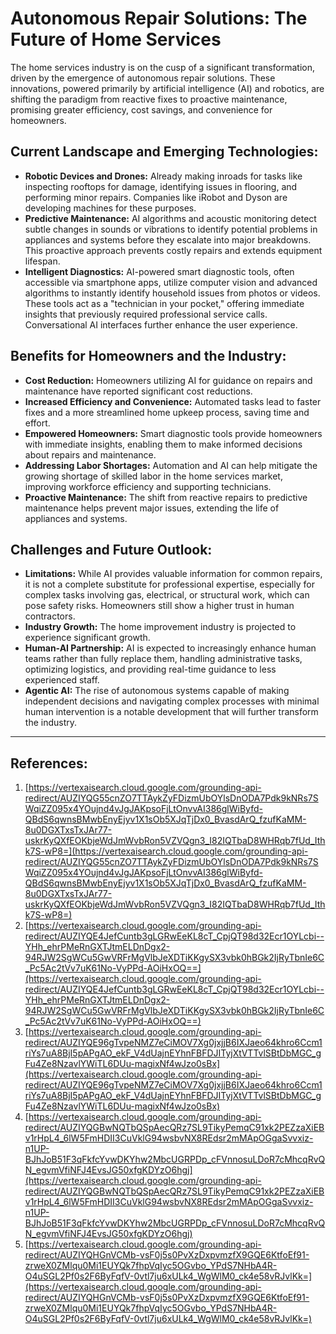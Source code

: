 # Autonomous Repair Solutions: The Future of Home Services

The home services industry is on the cusp of a significant transformation, driven by the emergence of autonomous repair solutions. These innovations, powered primarily by artificial intelligence (AI) and robotics, are shifting the paradigm from reactive fixes to proactive maintenance, promising greater efficiency, cost savings, and convenience for homeowners.

## Current Landscape and Emerging Technologies:

*   **Robotic Devices and Drones:** Already making inroads for tasks like inspecting rooftops for damage, identifying issues in flooring, and performing minor repairs. Companies like iRobot and Dyson are developing machines for these purposes.
*   **Predictive Maintenance:** AI algorithms and acoustic monitoring detect subtle changes in sounds or vibrations to identify potential problems in appliances and systems before they escalate into major breakdowns. This proactive approach prevents costly repairs and extends equipment lifespan.
*   **Intelligent Diagnostics:** AI-powered smart diagnostic tools, often accessible via smartphone apps, utilize computer vision and advanced algorithms to instantly identify household issues from photos or videos. These tools act as a "technician in your pocket," offering immediate insights that previously required professional service calls. Conversational AI interfaces further enhance the user experience.

## Benefits for Homeowners and the Industry:

*   **Cost Reduction:** Homeowners utilizing AI for guidance on repairs and maintenance have reported significant cost reductions.
*   **Increased Efficiency and Convenience:** Automated tasks lead to faster fixes and a more streamlined home upkeep process, saving time and effort.
*   **Empowered Homeowners:** Smart diagnostic tools provide homeowners with immediate insights, enabling them to make informed decisions about repairs and maintenance.
*   **Addressing Labor Shortages:** Automation and AI can help mitigate the growing shortage of skilled labor in the home services market, improving workforce efficiency and supporting technicians.
*   **Proactive Maintenance:** The shift from reactive repairs to predictive maintenance helps prevent major issues, extending the life of appliances and systems.

## Challenges and Future Outlook:

*   **Limitations:** While AI provides valuable information for common repairs, it is not a complete substitute for professional expertise, especially for complex tasks involving gas, electrical, or structural work, which can pose safety risks. Homeowners still show a higher trust in human contractors.
*   **Industry Growth:** The home improvement industry is projected to experience significant growth.
*   **Human-AI Partnership:** AI is expected to increasingly enhance human teams rather than fully replace them, handling administrative tasks, optimizing logistics, and providing real-time guidance to less experienced staff.
*   **Agentic AI:** The rise of autonomous systems capable of making independent decisions and navigating complex processes with minimal human intervention is a notable development that will further transform the industry.

---
## References:

1.  [https://vertexaisearch.cloud.google.com/grounding-api-redirect/AUZIYQG55cnZO7TTAykZyFDizmUbOYlsDnODA7Pdk9kNRs7SWqiZZ095x4YOujnd4vJgJAKpsoFjLtOnvvAI386glWiByfd-QBdS6qwnsBMwbEnyEjyv1X1sOb5XJqTjDx0_BvasdArQ_fzufKaMM-8u0DGXTxsTxJAr77-uskrKyQXfEOKbjeWdJmWvbRon5VZVQgn3_I82IQTbaD8WHRqb7fUd_Ithk7S-wP8=](https://vertexaisearch.cloud.google.com/grounding-api-redirect/AUZIYQG55cnZO7TTAykZyFDizmUbOYlsDnODA7Pdk9kNRs7SWqiZZ095x4YOujnd4vJgJAKpsoFjLtOnvvAI386glWiByfd-QBdS6qwnsBMwbEnyEjyv1X1sOb5XJqTjDx0_BvasdArQ_fzufKaMM-8u0DGXTxsTxJAr77-uskrKyQXfEOKbjeWdJmWvbRon5VZVQgn3_I82IQTbaD8WHRqb7fUd_Ithk7S-wP8=)
2.  [https://vertexaisearch.cloud.google.com/grounding-api-redirect/AUZIYQE4JefCuntb3gLGRwEeKL8cT_CpjQT98d32Ecr1OYLcbi--YHh_ehrPMeRnGXTJtmELDnDgx2-94RJW2SgWCu5GwVRFrMgVlbJeXDTiKKgySX3vbk0hBGk2IjRyTbnIe6C_Pc5Ac2tVv7uK61No-VyPPd-AOiHxOQ==](https://vertexaisearch.cloud.google.com/grounding-api-redirect/AUZIYQE4JefCuntb3gLGRwEeKL8cT_CpjQT98d32Ecr1OYLcbi--YHh_ehrPMeRnGXTJtmELDnDgx2-94RJW2SgWCu5GwVRFrMgVlbJeXDTiKKgySX3vbk0hBGk2IjRyTbnIe6C_Pc5Ac2tVv7uK61No-VyPPd-AOiHxOQ==)
3.  [https://vertexaisearch.cloud.google.com/grounding-api-redirect/AUZIYQE96gTvpeNMZ7eCiMOV7Xg0jxjjB6IXJaeo64khro6Ccm1riYs7uA8BjI5pAPgAO_ekF_V4dUajnEYhnFBFDJITyjXtVTTvlSBtDbMGC_gFu4Ze8NzavlYWiTL6DUu-magixNf4wJzo0sBx](https://vertexaisearch.cloud.google.com/grounding-api-redirect/AUZIYQE96gTvpeNMZ7eCiMOV7Xg0jxjjB6IXJaeo64khro6Ccm1riYs7uA8BjI5pAPgAO_ekF_V4dUajnEYhnFBFDJITyjXtVTTvlSBtDbMGC_gFu4Ze8NzavlYWiTL6DUu-magixNf4wJzo0sBx)
4.  [https://vertexaisearch.cloud.google.com/grounding-api-redirect/AUZIYQGBwNQTbQSpAecQRz7SL9TikyPemqC91xk2PEZzaXiEBv1rHpL4_6lW5FmHDII3CuVklG94wsbvNX8REdsr2mMApOGgaSvvxiz-n1UP-BJhJoB51F3qFkfcYvwDKYhw2MbcUGRPDp_cFVnnosuLDoR7cMhcqRvQN_egvmVfiNFJ4EvsJG50xfgKDYzO6hgj](https://vertexaisearch.cloud.google.com/grounding-api-redirect/AUZIYQGBwNQTbQSpAecQRz7SL9TikyPemqC91xk2PEZzaXiEBv1rHpL4_6lW5FmHDII3CuVklG94wsbvNX8REdsr2mMApOGgaSvvxiz-n1UP-BJhJoB51F3qFkfcYvwDKYhw2MbcUGRPDp_cFVnnosuLDoR7cMhcqRvQN_egvmVfiNFJ4EvsJG50xfgKDYzO6hgj)
5.  [https://vertexaisearch.cloud.google.com/grounding-api-redirect/AUZIYQHGnVCMb-vsF0j5s0PvXzDxpvmzfX9GQE6KtfoEf91-zrweX0ZMlqu0Mi1EUYQk7fhpVqIyc5OGvbo_YPdS7NHbA4R-O4uSGL2Pf0s2F6ByFqfV-0vtl7ju6xULk4_WgWlM0_ck4e58vRJvlKk=](https://vertexaisearch.cloud.google.com/grounding-api-redirect/AUZIYQHGnVCMb-vsF0j5s0PvXzDxpvmzfX9GQE6KtfoEf91-zrweX0ZMlqu0Mi1EUYQk7fhpVqIyc5OGvbo_YPdS7NHbA4R-O4uSGL2Pf0s2F6ByFqfV-0vtl7ju6xULk4_WgWlM0_ck4e58vRJvlKk=)
